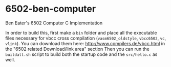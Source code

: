 # 6502-ben-computer
Ben Eater's 6502 Computer C Implementation

In order to build this, first make a `bin` folder and place all the executable files necessary for vbcc cross compilation (`vasm6502_oldstyle`, `vbcc6502`, `vc`, `vlink`). You can download them here: http://www.compilers.de/vbcc.html in the "6502 related Download/link area" section Then you can run the `buildall.sh` script to build both the startup code and the `src/hello.c` as well.
